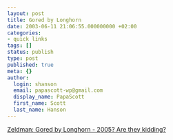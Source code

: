 ```yaml
---
layout: post
title: Gored by Longhorn
date: 2003-06-11 21:06:55.000000000 +02:00
categories:
- quick links
tags: []
status: publish
type: post
published: true
meta: {}
author:
  login: shanson
  email: papascott-wp@gmail.com
  display_name: PapaScott
  first_name: Scott
  last_name: Hanson
---
```

<p><a title="Is Microsoft trying to make IE into the Notepad of web browsers?" href="http://www.zeldman.com/daily/0603a.shtml#goredbylonghorn">Zeldman: Gored by Longhorn  - 2005? Are they kidding?</a></p>
